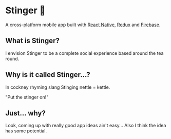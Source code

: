 # Stinger 🐝

A cross-platform mobile app built with [React Native](https://facebook.github.io/react-native/), [Redux](https://redux.js.org/) and [Firebase](https://firebase.google.com/).

## What is Stinger?

I envision Stinger to be a complete social experience based around the tea round.

## Why is it called Stinger...?

In cockney rhyming slang Stinging nettle = kettle.

"Put the stinger on!"

## Just... why?

Look, coming up with really good app ideas ain't easy... Also I think the idea has some potential.
